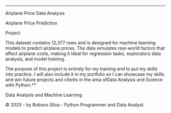 ---

Airplane Price Data Analysis

Airplane Price Prediction

Project

This dataset contains 12,377 rows and is designed for machine learning models to predict airplane prices. The data simulates real-world factors that affect airplane costs, making it ideal for regression tasks, exploratory data analysis, and model training.

The purpose of this project is entirely for my training and to put my skills into practice. I will also include it in my portfolio so I can showcase my skills and win future projects and clients in the area of ​​Data Analysis and Science with Python.**

Data Analysis and Machine Learning

© 2025 - by Robson Silva - Python Programmer and Data Analyst.
